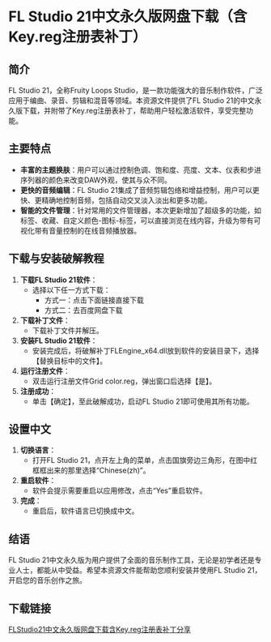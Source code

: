 # FL Studio 21中文永久版网盘下载（含Key.reg注册表补丁）

## 简介
FL Studio 21，全称Fruity Loops Studio，是一款功能强大的音乐制作软件，广泛应用于编曲、录音、剪辑和混音等领域。本资源文件提供了FL Studio 21的中文永久版下载，并附带了Key.reg注册表补丁，帮助用户轻松激活软件，享受完整功能。

## 主要特点
- **丰富的主题换肤**：用户可以通过控制色调、饱和度、亮度、文本、仪表和步进序列器的颜色来改变DAW外观，使其与众不同。
- **更快的音频编辑**：FL Studio 21集成了音频剪辑包络和增益控制，用户可以更快、更精确地控制音频，包括自动交叉淡入淡出和更多功能。
- **智能的文件管理**：针对常用的文件管理器，本次更新增加了超级多的功能，如标签、收藏、自定义颜色-图标-标签，可以直接浏览在线内容，升级为带有可视化带有音量控制的在线音频播放器。

## 下载与安装破解教程
1. **下载FL Studio 21软件**：
   - 选择以下任一方式下载：
     - 方式一：点击下面链接直接下载
     - 方式二：去百度网盘下载
2. **下载补丁文件**：
   - 下载补丁文件并解压。
3. **安装FL Studio 21软件**：
   - 安装完成后，将破解补丁FLEngine_x64.dll放到软件的安装目录下，选择【替换目标中的文件】。
4. **运行注册文件**：
   - 双击运行注册文件Grid color.reg，弹出窗口后选择【是】。
5. **注册成功**：
   - 单击【确定】，至此破解成功，启动FL Studio 21即可使用其所有功能。

## 设置中文
1. **切换语言**：
   - 打开FL Studio 21，点开左上角的菜单，点击国旗旁边三角形，在图中红框框出来的那里选择“Chinese(zh)”。
2. **重启软件**：
   - 软件会提示需要重启以应用修改，点击“Yes”重启软件。
3. **完成**：
   - 重启后，软件语言已切换成中文。

## 结语
FL Studio 21中文永久版为用户提供了全面的音乐制作工具，无论是初学者还是专业人士，都能从中受益。希望本资源文件能帮助您顺利安装并使用FL Studio 21，开启您的音乐创作之旅。

## 下载链接

[FLStudio21中文永久版网盘下载含Key.reg注册表补丁分享](https://pan.quark.cn/s/0603e41b3d1e)